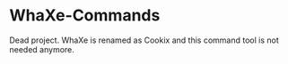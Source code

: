 WhaXe-Commands
==============

Dead project. WhaXe is renamed as Cookix and this command tool is not needed anymore.
